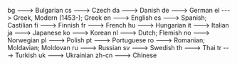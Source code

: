 bg	   --->	Bulgarian
cs	   --->	Czech
da	   --->	Danish
de	   --->	German
el	   --->	Greek, Modern (1453-); Greek
en	   --->	English
es	   --->	Spanish; Castilian
fi	   --->	Finnish
fr	   --->	French
hu	   --->	Hungarian
it	   --->	Italian
ja	   --->	Japanese
ko	   --->	Korean
nl	   --->	Dutch; Flemish
no	   --->	Norwegian
pl	   --->	Polish
pt	   --->	Portuguese
ro	   --->	Romanian; Moldavian; Moldovan
ru	   --->	Russian
sv	   --->	Swedish
th	   --->	Thai
tr	   --->	Turkish
uk	   --->	Ukrainian
zh-cn	   --->	Chinese
